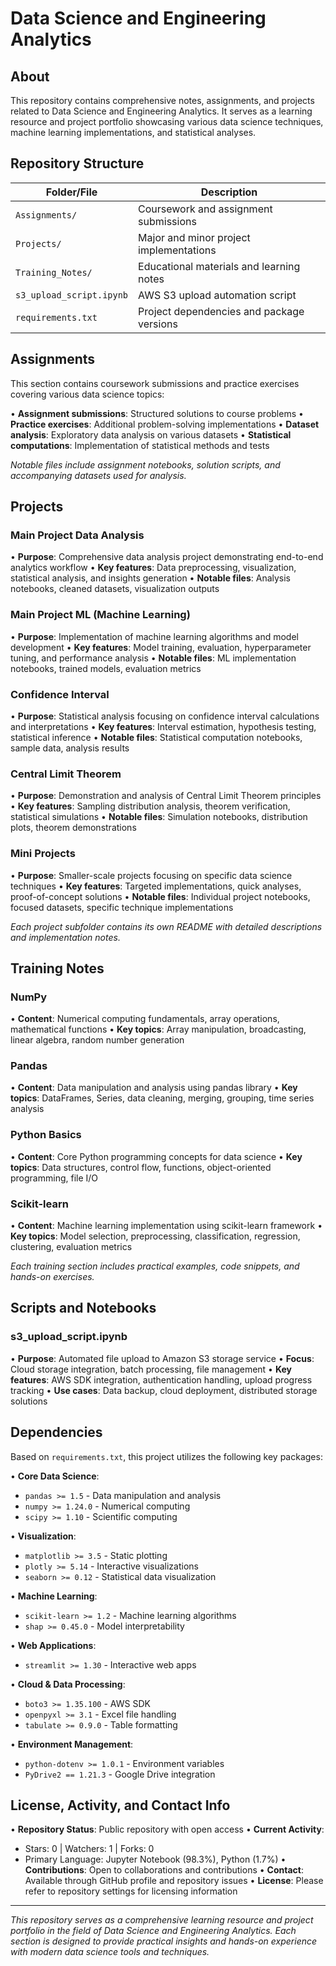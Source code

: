 # Data Science and Engineering Analytics

## About

This repository contains comprehensive notes, assignments, and projects related to Data Science and Engineering Analytics. It serves as a learning resource and project portfolio showcasing various data science techniques, machine learning implementations, and statistical analyses.

## Repository Structure

| Folder/File | Description |
|-------------|-------------|
| `Assignments/` | Coursework and assignment submissions |
| `Projects/` | Major and minor project implementations |
| `Training_Notes/` | Educational materials and learning notes |
| `s3_upload_script.ipynb` | AWS S3 upload automation script |
| `requirements.txt` | Project dependencies and package versions |

## Assignments

This section contains coursework submissions and practice exercises covering various data science topics:

• **Assignment submissions**: Structured solutions to course problems
• **Practice exercises**: Additional problem-solving implementations
• **Dataset analysis**: Exploratory data analysis on various datasets
• **Statistical computations**: Implementation of statistical methods and tests

*Notable files include assignment notebooks, solution scripts, and accompanying datasets used for analysis.*

## Projects

### Main Project Data Analysis
• **Purpose**: Comprehensive data analysis project demonstrating end-to-end analytics workflow
• **Key features**: Data preprocessing, visualization, statistical analysis, and insights generation
• **Notable files**: Analysis notebooks, cleaned datasets, visualization outputs

### Main Project ML (Machine Learning)
• **Purpose**: Implementation of machine learning algorithms and model development
• **Key features**: Model training, evaluation, hyperparameter tuning, and performance analysis
• **Notable files**: ML implementation notebooks, trained models, evaluation metrics

### Confidence Interval
• **Purpose**: Statistical analysis focusing on confidence interval calculations and interpretations
• **Key features**: Interval estimation, hypothesis testing, statistical inference
• **Notable files**: Statistical computation notebooks, sample data, analysis results

### Central Limit Theorem
• **Purpose**: Demonstration and analysis of Central Limit Theorem principles
• **Key features**: Sampling distribution analysis, theorem verification, statistical simulations
• **Notable files**: Simulation notebooks, distribution plots, theorem demonstrations

### Mini Projects
• **Purpose**: Smaller-scale projects focusing on specific data science techniques
• **Key features**: Targeted implementations, quick analyses, proof-of-concept solutions
• **Notable files**: Individual project notebooks, focused datasets, specific technique implementations

*Each project subfolder contains its own README with detailed descriptions and implementation notes.*

## Training Notes

### NumPy
• **Content**: Numerical computing fundamentals, array operations, mathematical functions
• **Key topics**: Array manipulation, broadcasting, linear algebra, random number generation

### Pandas
• **Content**: Data manipulation and analysis using pandas library
• **Key topics**: DataFrames, Series, data cleaning, merging, grouping, time series analysis

### Python Basics
• **Content**: Core Python programming concepts for data science
• **Key topics**: Data structures, control flow, functions, object-oriented programming, file I/O

### Scikit-learn
• **Content**: Machine learning implementation using scikit-learn framework
• **Key topics**: Model selection, preprocessing, classification, regression, clustering, evaluation metrics

*Each training section includes practical examples, code snippets, and hands-on exercises.*

## Scripts and Notebooks

### s3_upload_script.ipynb
• **Purpose**: Automated file upload to Amazon S3 storage service
• **Focus**: Cloud storage integration, batch processing, file management
• **Key features**: AWS SDK integration, authentication handling, upload progress tracking
• **Use cases**: Data backup, cloud deployment, distributed storage solutions

## Dependencies

Based on `requirements.txt`, this project utilizes the following key packages:

• **Core Data Science**: 
  - `pandas >= 1.5` - Data manipulation and analysis
  - `numpy >= 1.24.0` - Numerical computing
  - `scipy >= 1.10` - Scientific computing

• **Visualization**:
  - `matplotlib >= 3.5` - Static plotting
  - `plotly >= 5.14` - Interactive visualizations
  - `seaborn >= 0.12` - Statistical data visualization

• **Machine Learning**:
  - `scikit-learn >= 1.2` - Machine learning algorithms
  - `shap >= 0.45.0` - Model interpretability

• **Web Applications**:
  - `streamlit >= 1.30` - Interactive web apps

• **Cloud & Data Processing**:
  - `boto3 >= 1.35.100` - AWS SDK
  - `openpyxl >= 3.1` - Excel file handling
  - `tabulate >= 0.9.0` - Table formatting

• **Environment Management**:
  - `python-dotenv >= 1.0.1` - Environment variables
  - `PyDrive2 == 1.21.3` - Google Drive integration

## License, Activity, and Contact Info

• **Repository Status**: Public repository with open access
• **Current Activity**: 
  - Stars: 0 | Watchers: 1 | Forks: 0
  - Primary Language: Jupyter Notebook (98.3%), Python (1.7%)
• **Contributions**: Open to collaborations and contributions
• **Contact**: Available through GitHub profile and repository issues
• **License**: Please refer to repository settings for licensing information

---

*This repository serves as a comprehensive learning resource and project portfolio in the field of Data Science and Engineering Analytics. Each section is designed to provide practical insights and hands-on experience with modern data science tools and techniques.*
